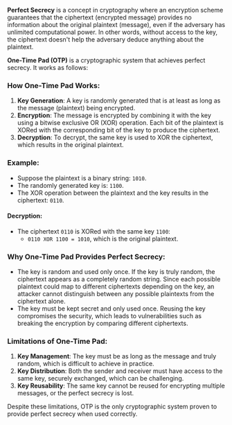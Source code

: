 **Perfect Secrecy** is a concept in cryptography where an encryption scheme guarantees that the ciphertext (encrypted message) provides no information about the original plaintext (message), even if the adversary has unlimited computational power. In other words, without access to the key, the ciphertext doesn't help the adversary deduce anything about the plaintext.

**One-Time Pad (OTP)** is a cryptographic system that achieves perfect secrecy. It works as follows:

### **How One-Time Pad Works:**

1. **Key Generation**: A key is randomly generated that is at least as long as the message (plaintext) being encrypted.  
2. **Encryption**: The message is encrypted by combining it with the key using a bitwise exclusive OR (XOR) operation. Each bit of the plaintext is XORed with the corresponding bit of the key to produce the ciphertext.  
3. **Decryption**: To decrypt, the same key is used to XOR the ciphertext, which results in the original plaintext.

### **Example:**

* Suppose the plaintext is a binary string: `1010`.  
* The randomly generated key is: `1100`.  
* The XOR operation between the plaintext and the key results in the ciphertext: `0110`.

#### **Decryption:**

* The ciphertext `0110` is XORed with the same key `1100`:  
  * `0110 XOR 1100 = 1010`, which is the original plaintext.

### **Why One-Time Pad Provides Perfect Secrecy:**

* The key is random and used only once. If the key is truly random, the ciphertext appears as a completely random string. Since each possible plaintext could map to different ciphertexts depending on the key, an attacker cannot distinguish between any possible plaintexts from the ciphertext alone.  
* The key must be kept secret and only used once. Reusing the key compromises the security, which leads to vulnerabilities such as breaking the encryption by comparing different ciphertexts.

### **Limitations of One-Time Pad:**

1. **Key Management**: The key must be as long as the message and truly random, which is difficult to achieve in practice.  
2. **Key Distribution**: Both the sender and receiver must have access to the same key, securely exchanged, which can be challenging.  
3. **Key Reusability**: The same key cannot be reused for encrypting multiple messages, or the perfect secrecy is lost.

Despite these limitations, OTP is the only cryptographic system proven to provide perfect secrecy when used correctly.

